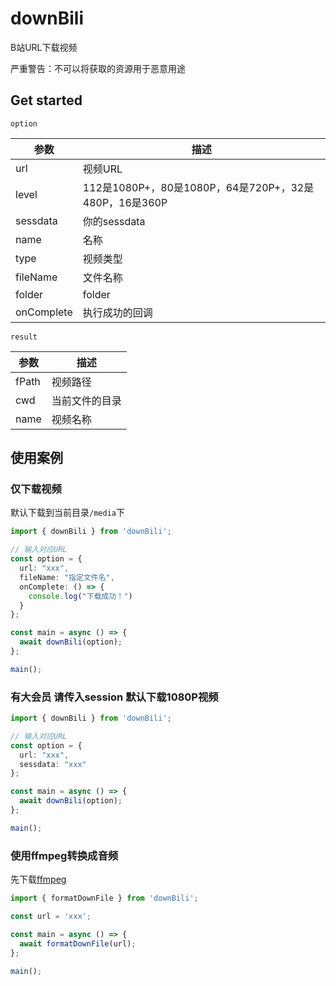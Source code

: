 # downBili

B站URL下载视频

严重警告：不可以将获取的资源用于恶意用途

## Get started

`option`

| **参数**       | **描述**                                       |
|--------------|----------------------------------------------|
| url          | 视频URL                                        |
| level        | 112是1080P+，80是1080P，64是720P+，32是480P，16是360P |
| sessdata     | 你的sessdata                                   |
| name         | 名称                                           |
| type         | 视频类型                                         |
| fileName     | 文件名称                                         |
| folder       | folder                                       |
| onComplete   | 执行成功的回调                                      |

`result`

| **参数** | **描述**  |
|--------|---------|
| fPath  | 视频路径    |
| cwd    | 当前文件的目录 |
| name   | 视频名称    |

## 使用案例

### 仅下载视频

默认下载到当前目录`/media`下

```ts
import { downBili } from 'downBili';

// 输入对应URL
const option = {
  url: "xxx",
  fileName: "指定文件名",
  onComplete: () => {
    console.log("下载成功！")
  }
};

const main = async () => {
  await downBili(option);
};

main();
```

### 有大会员 请传入session 默认下载1080P视频

```ts
import { downBili } from 'downBili';

// 输入对应URL
const option = {
  url: "xxx",
  sessdata: "xxx"
};

const main = async () => {
  await downBili(option);
};

main();
```


### 使用ffmpeg转换成音频

先下载[ffmpeg](https://ffmpeg.org/download.html)

```ts
import { formatDownFile } from 'downBili';

const url = 'xxx';

const main = async () => {
  await formatDownFile(url);
};

main();
```